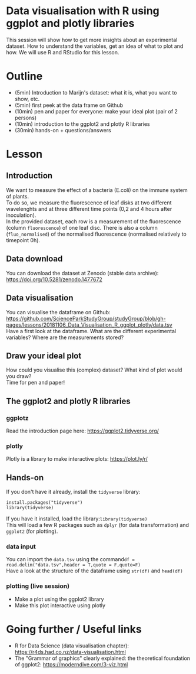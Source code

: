 # Data visualisation with R using ggplot and plotly libraries
This session will show how to get more insights about an experimental dataset. How to understand the variables, get an idea of what to plot and how. We will use R and RStudio for this lesson.

# Outline
- (5min) Introduction to Marijn's dataset: what it is, what you want to show, etc.
- (5min) first peek at the data frame on Github 
- (10min) pen and paper for everyone: make your ideal plot (pair of 2 persons)
- (10min) introduction to the ggplot2 and plotly R libraries
- (30min) hands-on + questions/answers

# Lesson 
## Introduction 
We want to measure the effect of a bacteria (E.coli) on the immune system of plants.   
To do so, we measure the fluorescence of leaf disks at two different wavelenghts and at three different time points (0,2 and 4 hours after inoculation).  
In the provided dataset, each row is a measurement of the fluorescence (column `fluorescence`) of one leaf disc. There is also a column (`fluo_normalised`) of the normalised fluorescence (normalised relatively to timepoint 0h).   


## Data download 
You can download the dataset at Zenodo (stable data archive): https://doi.org/10.5281/zenodo.1477672  

## Data visualisation 
You can visualise the dataframe on Github: https://github.com/ScienceParkStudyGroup/studyGroup/blob/gh-pages/lessons/20181106_Data_Visualisation_R_ggplot_plotly/data.tsv      
Have a first look at the dataframe. What are the different experimental variables? Where are the measurements stored?  

## Draw your ideal plot
How could you visualise this (complex) dataset? What kind of plot would you draw?      
Time for pen and paper!

## The ggplot2 and plotly R libraries
### ggplotz
Read the introduction page here: https://ggplot2.tidyverse.org/

### plotly
Plotly is a library to make interactive plots: https://plot.ly/r/

## Hands-on
If you don't have it already, install the `tidyverse` library:   
```
install.packages("tidyverse")
library(tidyverse)
```
If you have it installed, load the library:`library(tidyverse)`  
This will load a few R packages such as `dplyr` (for data transformation) and `ggplot2` (for plotting).

### data input
You can import the `data.tsv` using the command`df = read.delim("data.tsv",header = T,quote = F,quote=F)`  
Have a look at the structure of the dataframe using `str(df)` and `head(df)` 

### plotting (live session)
- Make a plot using the ggplot2 library
- Make this plot interactive using plotly 

# Going further / Useful links
- R for Data Science (data visualisation chapter): https://r4ds.had.co.nz/data-visualisation.html
- The "Grammar of graphics" clearly explained: the theoretical foundation of ggplot2: https://moderndive.com/3-viz.html

